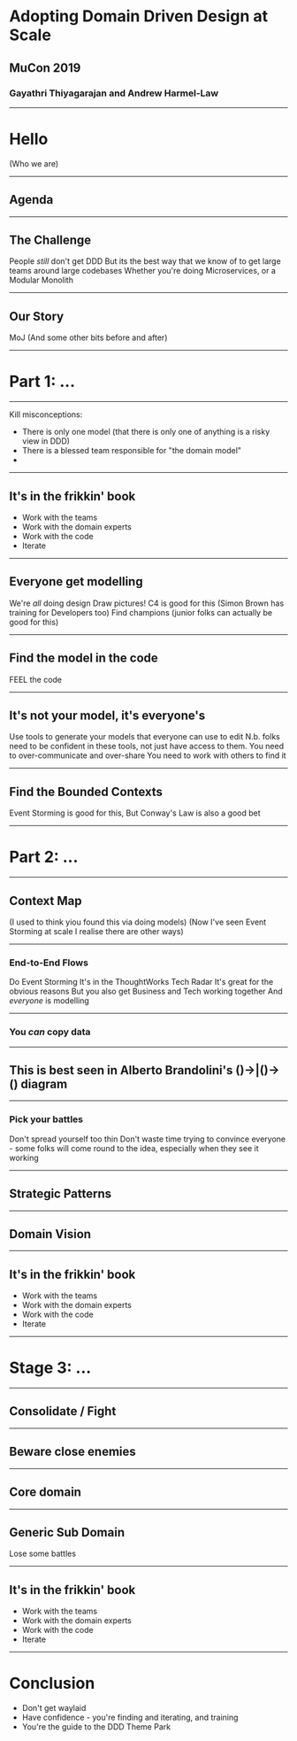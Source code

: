 # Adopting Domain Driven Design at Scale
## MuCon 2019
### Gayathri Thiyagarajan and Andrew Harmel-Law

---

# Hello
(Who we are)

---

## Agenda

---

## The Challenge

People _still_ don't get DDD
But its the best way that we know of to get large teams around large codebases
Whether you're doing Microservices, or a Modular Monolith

---

## Our Story

MoJ
(And some other bits before and after)

---

# Part 1: ...

---

Kill misconceptions:
* There is only one model (that there is only one of anything is a risky view in DDD)
* There is a blessed team responsible for "the domain model"
* 

---

## It's in the frikkin' book
* Work with the teams
* Work with the domain experts
* Work with the code
* Iterate

---

## Everyone get modelling
We're _all_ doing design
Draw pictures!
C4 is good for this (Simon Brown has training for Developers too)
Find champions (junior folks can actually be good for this)

---

## Find the model in the code
FEEL the code

---

## It's not your model, it's everyone's
Use tools to generate your models that everyone can use to edit
N.b. folks need to be confident in these tools, not just have access to them.
You need to over-communicate and over-share
You need to work with others to find it

---

## Find the Bounded Contexts
Event Storming is good for this, 
But Conway's Law is also a good bet

---

# Part 2: ...

---

## Context Map
(I used to think yiou found this via doing models)
(Now I've seen Event Storming at scale I realise there are other ways)

---

### End-to-End Flows
Do Event Storming
It's in the ThoughtWorks Tech Radar
It's great for the obvious reasons
But you also get Business and Tech working together
And _everyone_ is modelling

---

### You _can_ copy data

---

## This is best seen in Alberto Brandolini's ()->|()->() diagram

---

### Pick your battles
Don't spread yourself too thin
Don't waste time trying to convince everyone - some folks will come round to the idea, especially when they see it working

---

## Strategic Patterns

---

## Domain Vision

---

## It's in the frikkin' book
* Work with the teams
* Work with the domain experts
* Work with the code
* Iterate

---

# Stage 3: ...

---

## Consolidate / Fight

---

## Beware close enemies

---

## Core domain

---

## Generic Sub Domain
Lose some battles

---

## It's in the frikkin' book
* Work with the teams
* Work with the domain experts
* Work with the code
* Iterate

---

# Conclusion

* Don't get waylaid
* Have confidence - you're finding and iterating, and training
* You're the guide to the DDD Theme Park
